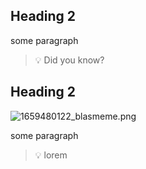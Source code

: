 
## Heading 2


some paragraph


> 💡 Did you know?


## Heading 2


![1659480122_blasmeme.png](https://prod-files-secure.s3.us-west-2.amazonaws.com/3588fd25-a6cd-45fc-8355-c966f4cfcda2/1d6aa960-a27b-4991-9a0d-9e5251ed085f/1659480122_blasmeme.png?X-Amz-Algorithm=AWS4-HMAC-SHA256&X-Amz-Content-Sha256=UNSIGNED-PAYLOAD&X-Amz-Credential=AKIAT73L2G45HZZMZUHI%2F20240525%2Fus-west-2%2Fs3%2Faws4_request&X-Amz-Date=20240525T100346Z&X-Amz-Expires=3600&X-Amz-Signature=9858dad3cdfa2b98cd09c10f551829d512b362b34d7b1f6e0885718f2c72c5c7&X-Amz-SignedHeaders=host&x-id=GetObject)


some paragraph


> 💡 lorem


